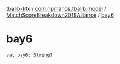 [tbalib-ktx](../../index.md) / [com.npmanos.tbalib.model](../index.md) / [MatchScoreBreakdown2019Alliance](index.md) / [bay6](./bay6.md)

# bay6

`val bay6: `[`String`](https://kotlinlang.org/api/latest/jvm/stdlib/kotlin/-string/index.html)`?`